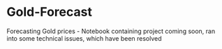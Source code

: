 # Gold-Forecast
Forecasting Gold prices - Notebook containing project coming soon, ran into some technical issues, which have been resolved 
